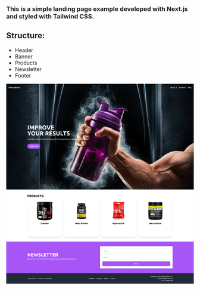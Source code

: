 ### This is a simple landing page example developed with Next.js and styled with Tailwind CSS.

## Structure:

- Header 
- Banner
- Products
- Newsletter
- Footer

<img src="./public/images/page.png">